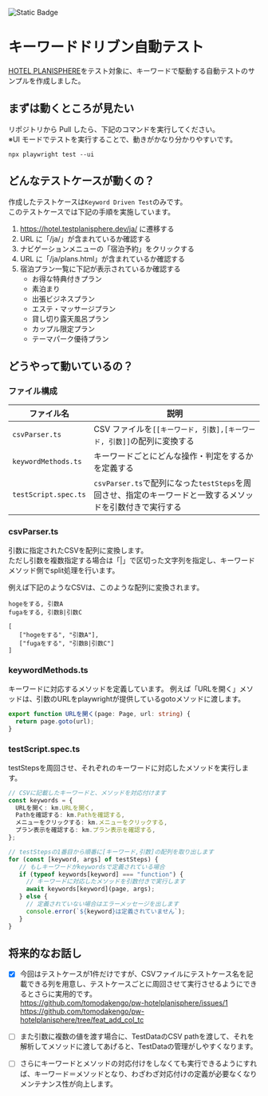 ![Static Badge](https://img.shields.io/badge/playwirhgt-1.40.1-green?link=https%3A%2F%2Fgithub.com%2Fmicrosoft%2Fplaywright)

# キーワードドリブン自動テスト

[HOTEL PLANISPHERE](https://hotel.testplanisphere.dev/ja/index.html)をテスト対象に、キーワードで駆動する自動テストのサンプルを作成しました。

## まずは動くところが見たい

リポジトリから Pull したら、下記のコマンドを実行してください。<br>
※UI モードでテストを実行することで、動きがかなり分かりやすいです。

`npx playwright test --ui`

## どんなテストケースが動くの？

作成したテストケースは`Keyword Driven Test`のみです。<br>
このテストケースでは下記の手順を実施しています。<br>

1. https://hotel.testplanisphere.dev/ja/ に遷移する
1. URL に「/ja/」が含まれているか確認する
1. ナビゲーションメニューの「宿泊予約」をクリックする
1. URL に「/ja/plans.html」が含まれているか確認する
1. 宿泊プラン一覧に下記が表示されているか確認する
   - お得な特典付きプラン
   - 素泊まり
   - 出張ビジネスプラン
   - エステ・マッサージプラン
   - 貸し切り露天風呂プラン
   - カップル限定プラン
   - テーマパーク優待プラン

## どうやって動いているの？

### ファイル構成

| ファイル名 | 説明 |
| ---- | ---- |
| `csvParser.ts` | CSV ファイルを`[[キーワード, 引数],[キーワード, 引数]]`の配列に変換する |
| `keywordMethods.ts` | キーワードごとにどんな操作・判定をするかを定義する |
| `testScript.spec.ts` | `csvParser.ts`で配列になった`testSteps`を周回させ、指定のキーワードと一致するメソッドを引数付きで実行する |

### csvParser.ts

引数に指定されたCSVを配列に変換します。<br>
ただし引数を複数指定する場合は「|」で区切った文字列を指定し、キーワードメソッド側でsplit処理を行います。

例えば下記のようなCSVは、このような配列に変換されます。

```
hogeをする, 引数A
fugaをする, 引数B|引数C
```
```
[
   ["hogeをする", "引数A"],
   ["fugaをする", "引数B|引数C"]
]
```

### keywordMethods.ts

キーワードに対応するメソッドを定義しています。
例えば「URLを開く」メソッドは、引数のURLをplaywrightが提供しているgotoメソッドに渡します。
```typescript
export function URLを開く(page: Page, url: string) {
  return page.goto(url);
}
```

### testScript.spec.ts

testStepsを周回させ、それぞれのキーワードに対応したメソッドを実行します。
```typescript
// CSVに記載したキーワードと、メソッドを対応付けます
const keywords = {
  URLを開く: km.URLを開く,
  Pathを確認する: km.Pathを確認する,
  メニューをクリックする: km.メニューをクリックする,
  プラン表示を確認する: km.プラン表示を確認する,
};

// testStepsの1番目から順番に[キーワード,引数]の配列を取り出します
for (const [keyword, args] of testSteps) {
   // もしキーワードがkeywordsで定義されている場合
   if (typeof keywords[keyword] === "function") {
     // キーワードに対応したメソッドを引数付きで実行します
     await keywords[keyword](page, args);
   } else {
     // 定義されていない場合はエラーメッセージを出します
     console.error(`${keyword}は定義されていません`);
   }
}
```

## 将来的なお話し

- [x] 今回はテストケースが1件だけですが、CSVファイルにテストケース名を記載できる列を用意し、テストケースごとに周回させて実行させるようにできるとさらに実用的です。<br>
https://github.com/tomodakengo/pw-hotelplanisphere/issues/1
https://github.com/tomodakengo/pw-hotelplanisphere/tree/feat_add_col_tc

- [ ] また引数に複数の値を渡す場合に、TestDataのCSV pathを渡して、それを解析してメソッドに渡してあげると、TestDataの管理がしやすくなります。

- [ ] さらにキーワードとメソッドの対応付けをしなくても実行できるようにすれば、キーワード＝メソッドとなり、わざわざ対応付けの定義が必要なくなりメンテナンス性が向上します。

